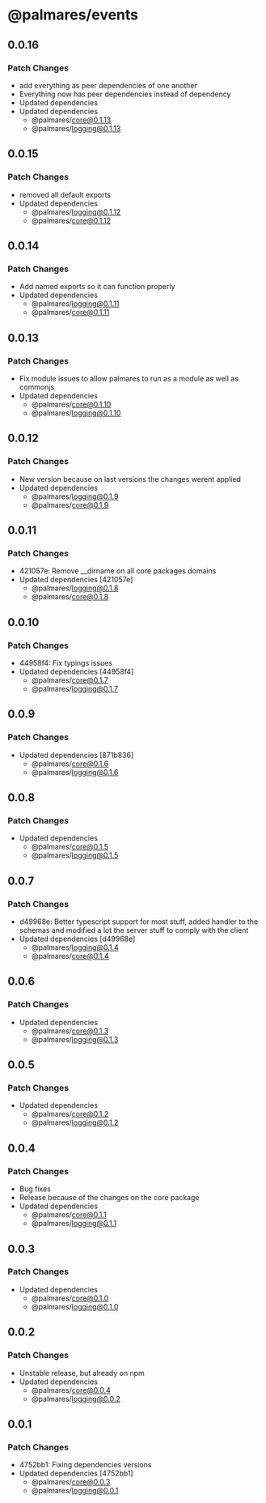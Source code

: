 # @palmares/events

## 0.0.16

### Patch Changes

- add everything as peer dependencies of one another
- Everything now has peer dependencies instead of dependency
- Updated dependencies
- Updated dependencies
  - @palmares/core@0.1.13
  - @palmares/logging@0.1.13

## 0.0.15

### Patch Changes

- removed all default exports
- Updated dependencies
  - @palmares/logging@0.1.12
  - @palmares/core@0.1.12

## 0.0.14

### Patch Changes

- Add named exports so it can function properly
- Updated dependencies
  - @palmares/logging@0.1.11
  - @palmares/core@0.1.11

## 0.0.13

### Patch Changes

- Fix module issues to allow palmares to run as a module as well as commonjs
- Updated dependencies
  - @palmares/core@0.1.10
  - @palmares/logging@0.1.10

## 0.0.12

### Patch Changes

- New version because on last versions the changes werent applied
- Updated dependencies
  - @palmares/logging@0.1.9
  - @palmares/core@0.1.9

## 0.0.11

### Patch Changes

- 421057e: Remove \_\_dirname on all core packages domains
- Updated dependencies [421057e]
  - @palmares/logging@0.1.8
  - @palmares/core@0.1.8

## 0.0.10

### Patch Changes

- 44958f4: Fix typings issues
- Updated dependencies [44958f4]
  - @palmares/core@0.1.7
  - @palmares/logging@0.1.7

## 0.0.9

### Patch Changes

- Updated dependencies [871b836]
  - @palmares/core@0.1.6
  - @palmares/logging@0.1.6

## 0.0.8

### Patch Changes

- Updated dependencies
  - @palmares/core@0.1.5
  - @palmares/logging@0.1.5

## 0.0.7

### Patch Changes

- d49968e: Better typescript support for most stuff, added handler to the schemas and modified a lot the server stuff to comply with the client
- Updated dependencies [d49968e]
  - @palmares/logging@0.1.4
  - @palmares/core@0.1.4

## 0.0.6

### Patch Changes

- Updated dependencies
  - @palmares/core@0.1.3
  - @palmares/logging@0.1.3

## 0.0.5

### Patch Changes

- Updated dependencies
  - @palmares/core@0.1.2
  - @palmares/logging@0.1.2

## 0.0.4

### Patch Changes

- Bug fixes
- Release because of the changes on the core package
- Updated dependencies
  - @palmares/core@0.1.1
  - @palmares/logging@0.1.1

## 0.0.3

### Patch Changes

- Updated dependencies
  - @palmares/core@0.1.0
  - @palmares/logging@0.1.0

## 0.0.2

### Patch Changes

- Unstable release, but already on npm
- Updated dependencies
  - @palmares/core@0.0.4
  - @palmares/logging@0.0.2

## 0.0.1

### Patch Changes

- 4752bb1: Fixing dependencies versions
- Updated dependencies [4752bb1]
  - @palmares/core@0.0.3
  - @palmares/logging@0.0.1
